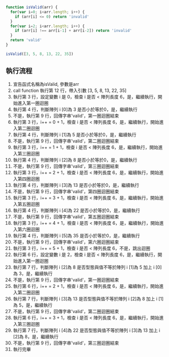 ``` js
function isValid(arr) {
  for(var i=0; i<arr.length; i++) {
    if (arr[i] <= 0) return 'invalid'
  }
  for(var i=2; i<arr.length; i++) {
    if (arr[i] !== arr[i-1] + arr[i-2]) return 'invalid'
  }
  return 'valid'
}

isValid([3, 5, 8, 13, 22, 35])
```

## 執行流程
1. 宣告函式名稱為isValid, 參數是arr
2. call function 執行第 12 行，帶入引數 [3, 5, 8, 13, 22, 35]
3. 執行第 3 行，設定變數 i 是 0，檢查 i 是否 < 陣列長度 6，是，繼續執行，開始進入第一圈迴圈
4. 執行第 4 行，判斷陣列 i [0]為 3 是否小於等於0，是，繼續執行
5. 不是，執行第 9 行，回傳字串'valid'，第一圈迴圈結束
6. 執行第 3 行，i++ = 0 + 1，檢查 i 是否 < 陣列長度 6，是，繼續執行，開始進入第二圈迴圈
7. 執行第 4 行，判斷陣列 i [1]為 5 是否小於等於0，是，繼續執行
8. 不是，執行第 9 行，回傳字串'valid'，第二圈迴圈結束
9. 執行第 3 行，i++ = 1 + 1，檢查 i 是否 < 陣列長度 6，是，繼續執行，開始進入第三圈迴圈
10. 執行第 4 行，判斷陣列 i [2]為 8 是否小於等於0，是，繼續執行
11. 不是，執行第 9 行，回傳字串'valid'，第三圈迴圈結束
12. 執行第 3 行，i++ = 2 + 1，檢查 i 是否 < 陣列長度 6，是，繼續執行，開始進入第四圈迴圈
13. 執行第 4 行，判斷陣列 i [3]為 13 是否小於等於0，是，繼續執行
14. 不是，執行第 9 行，回傳字串'valid'，第四圈迴圈結束
15. 執行第 3 行，i++ = 3 + 1，檢查 i 是否 < 陣列長度 6，是，繼續執行，開始進入第五圈迴圈
16. 執行第 4 行，判斷陣列 i [4]為 22 是否小於等於0，是，繼續執行
17. 不是，執行第 9 行，回傳字串'valid'，第五圈迴圈結束
18. 執行第 3 行，i++ = 4 + 1，檢查 i 是否 < 陣列長度 6，是，繼續執行，開始進入第六圈迴圈
19. 執行第 4 行，判斷陣列 i [5]為 35 是否小於等於0，是，繼續執行
20. 不是，執行第 9 行，回傳字串'valid'，第六圈迴圈結束
21. 執行第 3 行，i++ = 5 + 1，檢查 i 是否 < 陣列長度 6，不是，跳出迴圈
22. 執行第 6 行，設定變數 i 是 2，檢查 i 是否 < 陣列長度 6，是，繼續執行，開始進入第一圈迴圈
23. 執行第 7 行，判斷陣列 i [2]為 8 是否型態與值不等於陣列 i [1]為 5 加上 i [0]為 3，是，繼續執行
24. 不是，執行第 9 行，回傳字串'valid'，第一圈迴圈結束
25. 執行第 6 行，i++ = 2 + 1，檢查 i 是否 < 陣列長度 6，是，繼續執行，開始進入第二圈迴圈
26. 執行第 7 行，判斷陣列 i [3]為 13 是否型態與值不等於陣列 i [2]為 8 加上 i [1]為 5，是，繼續執行
27. 不是，執行第 9 行，回傳字串'valid'，第二圈迴圈結束
28. 執行第 6 行，i++ = 3 + 1，檢查 i 是否 < 陣列長度 6，是，繼續執行，開始進入第三圈迴圈
29. 執行第 7 行，判斷陣列 i [4]為 22 是否型態與值不等於陣列 i [3]為 13 加上 i [2]為 8，是，繼續執行
30. 不是，執行第 9 行，回傳字串'valid'，第三圈迴圈結束
31. 執行完畢
